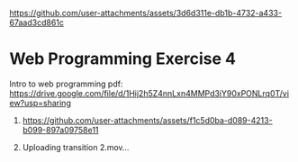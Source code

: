 
https://github.com/user-attachments/assets/3d6d311e-db1b-4732-a433-67aad3cd861c
# Web Programming Exercise 4
Intro to web programming pdf: 
https://drive.google.com/file/d/1Hij2h5Z4nnLxn4MMPd3iY90xPONLrq0T/view?usp=sharing



1. https://github.com/user-attachments/assets/f1c5d0ba-d089-4213-b099-897a09758e11


2. Uploading transition 2.mov…



